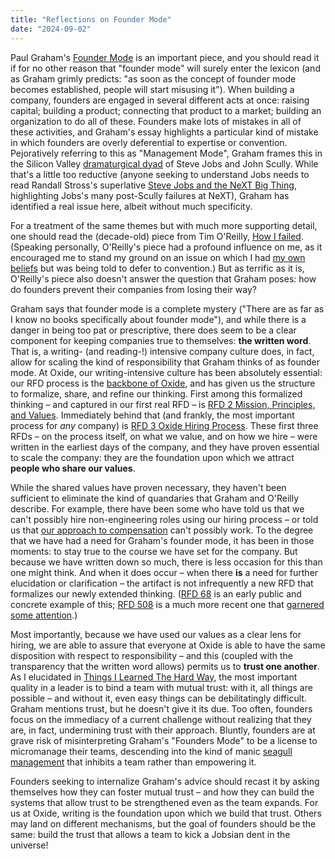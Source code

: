 ```yaml
---
title: "Reflections on Founder Mode"
date: "2024-09-02"
---
```


Paul Graham's [Founder Mode](https://paulgraham.com/foundermode.html) is an important piece, and you should read it if for no other reason that "founder mode" will surely enter the lexicon (and as Graham grimly predicts: "as soon as the concept of founder mode becomes established, people will start misusing it"). When building a company, founders are engaged in several different acts at once: raising capital; building a product; connecting that product to a market; building an organization to do all of these. Founders make lots of mistakes in all of these activities, and Graham's essay highlights a particular kind of mistake in which founders are overly deferential to expertise or convention. Pejoratively referring to this as "Management Mode", Graham frames this in the Silicon Valley [dramaturgical dyad](https://frinkiac.com/meme/S08E14/341123.jpg?b64lines=IEkgRE9OJ1QgV0FOVCBUTyBTT1VORAogUFJFVEVOVElPVVMgSEVSRSwgQlVUCiBJVENIWSAmIFNDUkFUQ0hZIENPTVBSSVNFCiBBIERSQU1BVFVSR0lDQUwgRFlBRC4=) of Steve Jobs and John Scully. While that's a little too reductive (anyone seeking to understand Jobs needs to read Randall Stross's superlative [Steve Jobs and the NeXT Big Thing](https://www.goodreads.com/en/book/show/226316), highlighting Jobs's many post-Scully failures at NeXT), Graham has identified a real issue here, albeit without much specificity.

For a treatment of the same themes but with much more supporting detail, one should read the (decade-old) piece from Tim O'Reilly, [How I failed](https://www.oreilly.com/radar/how-i-failed/). (Speaking personally, O'Reilly's piece had a profound influence on me, as it encouraged me to stand my ground on an issue on which I had [my own beliefs](https://x.com/bcantrill/status/1216491216356823040) but was being told to defer to convention.) But as terrific as it is, O'Reilly's piece also doesn't answer the question that Graham poses: how do founders prevent their companies from losing their way?

Graham says that founder mode is a complete mystery ("There are as far as I know no books specifically about founder mode"), and while there is a danger in being too pat or prescriptive, there does seem to be a clear component for keeping companies true to themselves: **the written word**. That is, a writing- (and reading-!) intensive company culture does, in fact, allow for scaling the kind of responsibility that Graham thinks of as founder mode. At Oxide, our writing-intensive culture has been absolutely essential: our RFD process is the [backbone of Oxide](https://oxide-and-friends.transistor.fm/episodes/rfds-the-backbone-of-oxide), and has given us the structure to formalize, share, and refine our thinking. First among this formalized thinking – and captured in our first real RFD – is [RFD 2 Mission, Principles, and Values](https://2.rfd.oxide.computer). Immediately behind that (and frankly, the most important process for _any_ company) is [RFD 3 Oxide Hiring Process](https://3.rfd.oxide.computer). These first three RFDs – on the process itself, on what we value, and on how we hire – were written in the earliest days of the company, and they have proven essential to scale the company: they are the foundation upon which we attract **people who share our values**.

While the shared values have proven necessary, they haven't been sufficient to eliminate the kind of quandaries that Graham and O'Reilly describe. For example, there have been some who have told us that we can't possibly hire non-engineering roles using our hiring process – or told us that [our approach to compensation](https://oxide.computer/blog/compensation-as-a-reflection-of-values) can't possibly work. To the degree that we have had a need for Graham's founder mode, it has been in those moments: to stay true to the course we have set for the company. But because we have written down so much, there is less occasion for this than one might think. And when it does occur – when there **is** a need for further elucidation or clarification – the artifact is not infrequently a new RFD that formalizes our newly extended thinking. ([RFD 68](https://68.rfd.oxide.computer) is an early public and concrete example of this; [RFD 508](https://508.rfd.oxide.computer) is a much more recent one that [garnered some attention](https://x.com/kelseyhightower/status/1824502930550268410).)

Most importantly, because we have used our values as a clear lens for hiring, we are able to assure that everyone at Oxide is able to have the same disposition with respect to responsibility – and this (coupled with the transparency that the written word allows) permits us to **trust one another**. As I elucidated in [Things I Learned The Hard Way](https://speakerdeck.com/bcantrill/things-i-learned-the-hard-way?slide=13), the most important quality in a leader is to bind a team with mutual trust: with it, all things are possible – and without it, even easy things can be debilitatingly difficult. Graham mentions trust, but he doesn't give it its due. Too often, founders focus on the immediacy of a current challenge without realizing that they are, in fact, undermining trust with their approach. Bluntly, founders are at grave risk of misinterpreting Graham's "Founders Mode" to be a license to micromanage their teams, descending into the kind of manic [seagull management](https://en.wikipedia.org/wiki/Seagull_management) that inhibits a team rather than empowering it.

Founders seeking to internalize Graham's advice should recast it by asking themselves how they can foster mutual trust – and how they can build the systems that allow trust to be strengthened even as the team expands. For us at Oxide, writing is the foundation upon which we build that trust. Others may land on different mechanisms, but the goal of founders should be the same: build the trust that allows a team to kick a Jobsian dent in the universe!
